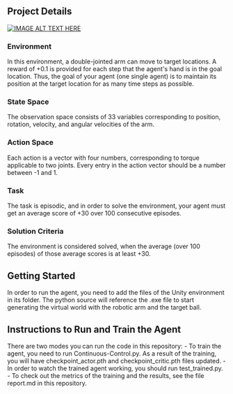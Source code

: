
<h2>Project Details</h2>

[![IMAGE ALT TEXT HERE](http://img.youtube.com/vi/MjjcNHc4Naw/0.jpg)](http://www.youtube.com/watch?v=MjjcNHc4Naw)

<h3>Environment</h3>
<p>
In this environment, a double-jointed arm can move to target locations. A reward of +0.1 is provided for each step that the agent's hand is in the goal location. Thus, the goal of your agent (one single agent) is to maintain its position at the target location for as many time steps as possible.
</p>

<h3>State Space</h3>
<p>
The observation space consists of 33 variables corresponding to position, rotation, velocity, and angular velocities of the arm. 
</p>

<h3>Action Space</h3>
<p>
Each action is a vector with four numbers, corresponding to torque applicable to two joints. Every entry in the action vector should be a number between -1 and 1.
</p>

<h3>Task</h3>
The task is episodic, and in order to solve the environment, your agent must get an average score of +30 over 100 consecutive episodes.

<h3>Solution Criteria</h3>
<p>
The environment is considered solved, when the average (over 100 episodes) of those average scores is at least +30.
</p>

<h2>Getting Started</h2>
<p>
In order to run the agent, you need to add the files of the Unity environment in its folder. The python source will reference the .exe file to start generating the virtual world with the robotic arm and the target ball.
</p>
<h2>Instructions to Run and Train the Agent</h2>
<p>
There are two modes you can run the code in this repository:
- To train the agent, you need to run Continuous-Control.py. As a result of the training, you will have checkpoint_actor.pth and checkpoint_critic.pth files updated.
- In order to watch the trained agent working, you should run test_trained.py.
- To check out the metrics of the training and the results, see the file report.md in this repository.
</p>
